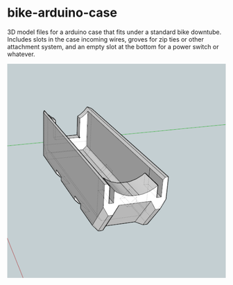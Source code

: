 bike-arduino-case
=================

3D model files for a arduino case that fits under a standard bike downtube.
Includes slots in the case incoming wires, groves for zip ties or other attachment system, and an empty slot at the bottom for a power switch or whatever. 

![Image](/screen.png?raw=true "Title")